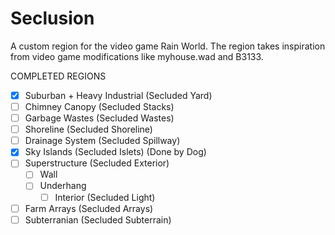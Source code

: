 # Seclusion
A custom region for the video game Rain World.
The region takes inspiration from video game modifications like myhouse.wad and B3133.


COMPLETED REGIONS

-[x] Suburban + Heavy Industrial (Secluded Yard)
-[ ] Chimney Canopy (Secluded Stacks)
-[ ] Garbage Wastes (Secluded Wastes)
-[ ] Shoreline (Secluded Shoreline)
-[ ] Drainage System (Secluded Spillway)
-[X] Sky Islands (Secluded Islets) (Done by Dog)
-[ ] Superstructure (Secluded Exterior)
  -[ ] Wall 
  -[ ] Underhang 
    -[ ] Interior (Secluded Light)
-[ ] Farm Arrays (Secluded Arrays)
-[ ] Subterranian (Secluded Subterrain)
